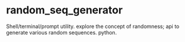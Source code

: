 # random_seq_generator
Shell/terminal/prompt utility. explore the concept of randomness; api to generate various random sequences. python.
